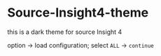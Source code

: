 # Source-Insight4-theme
this is a dark theme for source Insight 4

option -> load configuration;
select `ALL` -> `continue`
